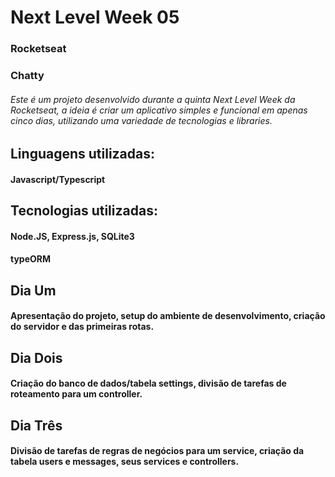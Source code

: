 # Next Level Week 05
### Rocketseat
### Chatty

###### Este é um projeto desenvolvido durante a quinta Next Level Week da Rocketseat, a ideia é criar um aplicativo simples e funcional em apenas cinco dias, utilizando uma variedade de tecnologias e libraries.

## Linguagens utilizadas: 
#### Javascript/Typescript

## Tecnologias utilizadas:
#### Node.JS, Express.js, SQLite3
#### typeORM

## Dia Um
#### Apresentação do projeto, setup do ambiente de desenvolvimento, criação do servidor e das primeiras rotas.

## Dia Dois
#### Criação do banco de dados/tabela settings, divisão de tarefas de roteamento para um controller.

## Dia Três
#### Divisão de tarefas de regras de negócios para um service, criação da tabela users e messages, seus services e controllers.

